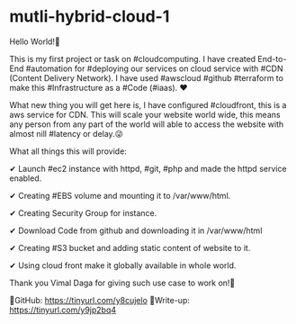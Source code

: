 # mutli-hybrid-cloud-1

Hello World!🙌

This is my first project or task on #cloudcomputing. I have created End-to-End #automation for #deploying our services on cloud service with #CDN (Content Delivery Network). I have used #awscloud #github #terraform to make this #Infrastructure as a #Code (#iaas). ❤

What new thing you will get here is, I have configured #cloudfront, this is a aws service for CDN. This will scale your website world wide, this means any person from any part of the world will able to access the website with almost nill #latency or delay.😜



What all things this will provide:

✔ Launch #ec2 instance with httpd, #git, #php and made the httpd service enabled.

✔ Creating #EBS volume and mounting it to /var/www/html.

✔ Creating Security Group for instance.

✔ Download Code from github and downloading it in /var/www/html

✔ Creating #S3 bucket and adding static content of website to it.

✔ Using cloud front make it globally available in whole world.

Thank you Vimal Daga for giving such use case to work on!👏

🎫GitHub: https://tinyurl.com/y8cujelo
🎫Write-up: https://tinyurl.com/y9jp2bq4
